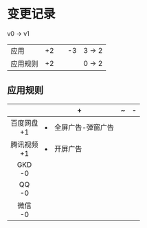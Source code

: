 # 变更记录

v0 -> v1

||||||
|-|:-:|:-:|:-:|:-:|
|应用|+2||-3|3 -> 2|
|应用规则|+2|||0 -> 2|

## 应用规则

||+|~|-|
|:-:|-|-|-|
|百度网盘<br>+1|<li>全屏广告-弹窗广告|||
|腾讯视频<br>+1|<li>开屏广告|||
|GKD<br>-0||||
|QQ<br>-0||||
|微信<br>-0||||
